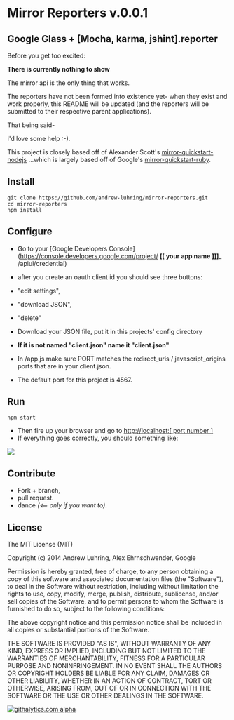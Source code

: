 Mirror Reporters v.0.0.1
========================

Google Glass + [Mocha, karma, jshint].reporter
--------------------


Before you get too excited:

**There is currently nothing to show**

The mirror api is the only thing that works.

The reporters have not been formed into existence yet- when they exist and work properly, this README will be updated (and the reporters will be submitted to their respective parent applications).

That being said-

I'd love some help :-).

This project is closely based off of  Alexander Scott's [mirror-quickstart-nodejs](https://github.com/alexanderscott/mirror-quickstart-nodejs)
 ...which is largely based off of Google's [mirror-quickstart-ruby](https://developers.google.com/glass/quickstart/ruby).


## Install

    git clone https://github.com/andrew-luhring/mirror-reporters.git
    cd mirror-reporters
    npm install

## Configure

*  Go to your [Google Developers Console](https://console.developers.google.com/project/ __[[    your app name ]]]___ /apiui/credential)

*  after you create an oauth client id you should see three buttons:
  *  "edit settings",
  *  "download JSON",
  *  "delete"

*  Download your JSON file, put it in this projects' config directory
  *  **If it is not named "client.json" name it "client.json"**

*  In /app.js make sure PORT matches the redirect_uris / javascript_origins ports that are in your client.json.
  *  The default port for this project is 4567.


## Run

    npm start


*  Then fire up your browser and go to [http://localhost:[ port number ] ](http://localhost:4567)
*  If everything goes correctly, you should something like:

![](https://github.com/andrew-luhring/mirror-reporters/tree/master/public/assets/images/screenshot.png)

## Contribute

*  Fork + branch,
*  pull request.
*  dance *(<== only if you want to)*.


## License

The MIT License (MIT)

Copyright (c) 2014 Andrew Luhring, Alex Ehrnschwender, Google

Permission is hereby granted, free of charge, to any person obtaining a copy of
this software and associated documentation files (the "Software"), to deal in
the Software without restriction, including without limitation the rights to
use, copy, modify, merge, publish, distribute, sublicense, and/or sell copies of
the Software, and to permit persons to whom the Software is furnished to do so,
subject to the following conditions:

The above copyright notice and this permission notice shall be included in all
copies or substantial portions of the Software.

THE SOFTWARE IS PROVIDED "AS IS", WITHOUT WARRANTY OF ANY KIND, EXPRESS OR
IMPLIED, INCLUDING BUT NOT LIMITED TO THE WARRANTIES OF MERCHANTABILITY, FITNESS
FOR A PARTICULAR PURPOSE AND NONINFRINGEMENT. IN NO EVENT SHALL THE AUTHORS OR
COPYRIGHT HOLDERS BE LIABLE FOR ANY CLAIM, DAMAGES OR OTHER LIABILITY, WHETHER
IN AN ACTION OF CONTRACT, TORT OR OTHERWISE, ARISING FROM, OUT OF OR IN
CONNECTION WITH THE SOFTWARE OR THE USE OR OTHER DEALINGS IN THE SOFTWARE.

[![githalytics.com alpha](https://cruel-carlota.pagodabox.com/1fcc021639bf7d166b63ed9d9ae9d70b "githalytics.com")](http://githalytics.com/alexanderscott/mirror-quickstart-nodejs)

